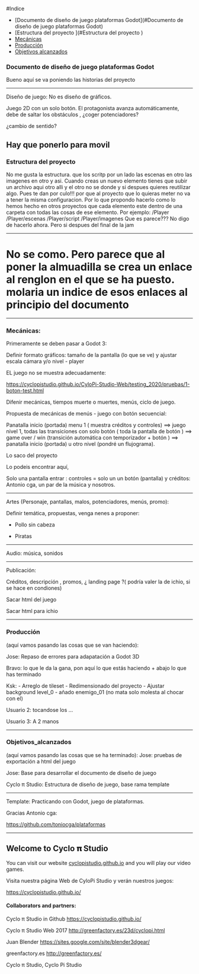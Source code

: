 #Indice
* [Documento de diseño de juego plataformas Godot](#Documento de diseño de juego plataformas Godot)
* [Estructura del proyecto ](#Estructura del proyecto )
* [Mecánicas](#Mecánicas)
* [Producción](#Producción)
* [Objetivos alcanzados](#Objetivos_alcanzados)

### Documento de diseño de juego plataformas Godot

Bueno aquí se va poniendo las historias del proyecto

-----------------------------------

Diseño de juego: No es diseño de gráficos.

Juego 2D con un solo botón. El protagonista avanza automáticamente, debe de saltar los obstáculos , ¿coger potenciadores? 

¿cambio de sentido?

Hay que ponerlo para movil
--------------------------------
### Estructura del proyecto 
No me gusta la estructura. que los scritp por un lado las escenas en otro las imagenes en otro y asi. Cuando creas un nuevo elemento tienes que subir un archivo aqui otro alli y el otro no se donde y si despues quieres reutilizar algo. Pues te dan por culo!!! por que al proyecto que lo quieras meter no va a tener la misma configuracion. Por lo que propondo hacerlo como lo hemos hecho en otros proyectos que cada elemento este dentro de una carpeta con todas las cosas de ese elemento. 
Por ejemplo:
/Player
/Player/escenas
/Player/script
/Player/imagenes
Que es parece???
No digo de hacerlo ahora. Pero si despues del final de la jam

----------------------------------
# No se como. Pero parece que al poner la almuadilla se crea un enlace al renglon en el que se ha puesto. molaria un indice de esos enlaces al principio del documento
-----------------------------------
### Mecánicas:

Primeramente se deben pasar a Godot 3:

Definir formato gráficos: tamaño de la pantalla (lo que se ve) y ajustar escala cámara y/o nivel - player

EL juego no se muestra adecuadamente:

https://cyclopistudio.github.io/CyloPi-Studio-Web/testing_2020/pruebas/1-boton-test.html

Difenir mecánicas, tiempos muerte o muertes, menús, ciclo de juego.

Propuesta de mecánicas de menús - juego con botón secuencial:

Panatalla inicio (portada) menu 1 ( muestra créditos y controles) ==> juego nivel 1,  todas las transiciones con solo botón ( toda la pantalla de botón ) ==> game over / win (transición automática con  temporizador + botón ) ==> panatalla inicio (portada) u otro nivel (pondré un flujograma). 

Lo saco del proyecto

Lo podeis encontrar aquí, 

Solo una pantalla entrar : controles = solo un un botón (pantalla) y créditos: Antonio cga, un par de la música y nosotros. 

-----------------------------------

Artes (Personaje, pantallas, malos, potenciadores, menús, promo):

Definir temática, propuestas, venga nenes a proponer:

* Pollo sin cabeza

* Piratas

-----------------------------------

Audio: música, sonidos 

-----------------------------------

Publicación:

Créditos,  descripción , promos, ¿ landing page ?( podría valer la de ichio, si se hace en condiones)

Sacar html del juego

Sacar html para ichio

-----------------------------------

### Producción
(aquí vamos pasando las cosas que se van haciendo):

Jose: Repaso de errores para adapatación a Godot 3D

Bravo: lo que le da la gana, pon aquí lo que estás haciendo +  abajo lo que has terminado

Ksk: - Arreglo de tileset
     - Redimensionado del proyecto 
     - Ajustar background level_0
     - añado enemigo_01 (no mata solo molesta al chocar con el)

Usuario 2: tocandose los ...

Usuario 3: A 2 manos

-----------------------------------

### Objetivos_alcanzados
(aquí vamos pasando las cosas que se ha terminado):
Jose: pruebas de exportación a html del juego

Jose: Base para desarrollar el documento de diseño de juego

Cyclo π Studio: Estructura de diseño de juego, base rama template 

-----------------------------------


Template: Practicando con Godot, juego de plataformas. 

Gracias  Antonio cga:

https://github.com/toniocga/plataformas

--------------------------------------------------------------------------------------------------------------

## Welcome to Cyclo 𝛑 Studio

You can visit our website [cyclopistudio.github.io](https://cyclopistudio.github.io/) and you will play our video games.

Visita nuestra página Web de CyloPi Studio y verán nuestros juegos:

https://cyclopistudio.github.io/


#### Collaborators and partners:

Cyclo π Studio in Github https://cyclopistudio.github.io/

Cyclo π Studio Web 2017 http://greenfactory.es/23d/cyclopi.html

Juan Blender https://sites.google.com/site/blender3dgear/

greenfactory.es http://greenfactory.es/

Cyclo π Studio, Cyclo Pi Studio
